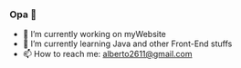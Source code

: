 ### Opa 👋

- 🔭 I’m currently working on myWebsite
- 🌱 I’m currently learning Java and other Front-End stuffs
- 📫 How to reach me: alberto2611@gmail.com
